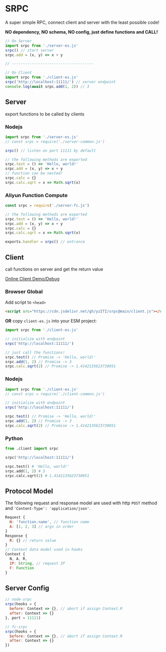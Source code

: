# SRPC

A super simple RPC, connect client and server with the least possible code!

**NO dependency, NO schema, NO config, just define functions and CALL!**

```js
// On Server
import srpc from './server-es.js'
srpc() // start server
srpc.add = (x, y) => x + y

// -------------------------------------

// On Client
import srpc from './client-es.js'
srpc('http://localhost:11111/') // server endpoint
console.log(await srpc.add(1, 2)) // 3
```

## Server

export functions to be called by clients

### Nodejs

```js
import srpc from './server-es.js'
// const srpc = require('./server-common.js')

srpc() // listen on port 11111 by default

// the following methods are exported
srpc.test = () => 'Hello, world!'
srpc.add = (x, y) => x + y
// function can be nested!
srpc.calc = {}
srpc.calc.sqrt = x => Math.sqrt(x)
```

### Aliyun Function Compute

```js
const srpc = require('./server-fc.js')

// the following methods are exported
srpc.test = () => 'Hello, world!'
srpc.add = (x, y) => x + y
srpc.calc = {}
srpc.calc.sqrt = x => Math.sqrt(x)

exports.handler = srpc() // entrance
```

## Client

call functions on server and get the return value

[Online Client Demo/Debug](https://yziti.github.io/srpc/)

### Browser Global

Add script to `<head>`

```html
<script src="https://cdn.jsdelivr.net/gh/yzITI/srpc@main/client.js"></script>
```

**OR** copy `client-es.js` into your ESM project:

```js
import srpc from './client-es.js'
```

```js
// initialize with endpoint
srpc('http://localhost:11111/')

// just call the functions!
srpc.test() // Promise -> 'Hello, world!'
srpc.add(1, 2) // Promise -> 3
srpc.calc.sqrt(2) // Promise -> 1.4142135623730951
```

### Nodejs

```js
import srpc from './client-es.js'
// const srpc = require('./client-common.js')

// initialize with endpoint
srpc('http://localhost:11111/')

srpc.test() // Promise -> 'Hello, world!'
srpc.add(1, 2) // Promise -> 3
srpc.calc.sqrt(2) // Promise -> 1.4142135623730951
```

### Python

```python
from .client import srpc

srpc('http://localhost:11111/')

srpc.test() # 'Hello, world!'
srpc.add(1, 2) # 3
srpc.calc.sqrt(2) # 1.4142135623730951
```

## Protocol Model

The following request and response model are used with http `POST` method and `'Content-Type': 'application/json'`.

```js
Request {
  N: 'function.name', // function name
  A: [1, 2, 3] // args in order
}
Response {
  R: {} // return value
}
// Context data model used in hooks
Context {
  N, A, R,
  IP: String, // request IP
  F: Function
}
```

## Server Config

```js
// node-srpc
srpc(hooks = {
  before: Context => {}, // abort if assign Context.R
  after: Context => {}
}, port = 11111)

// fc-srpc
srpc(hooks = {
  before: Context => {}, // abort if assign Context.R
  after: Context => {}
})
```
